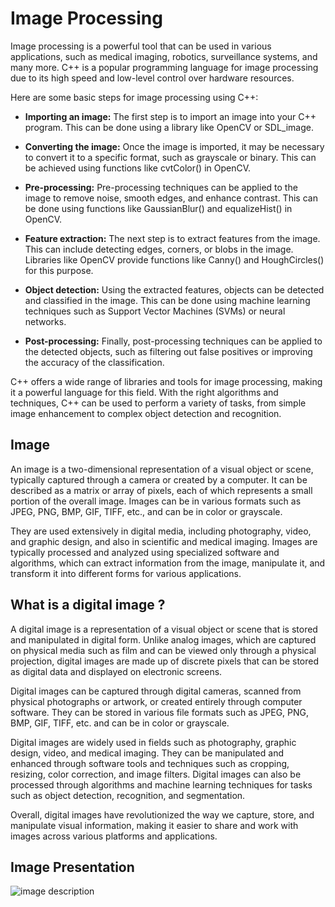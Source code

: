 # Image Processing

Image processing is a powerful tool that can be used in various applications, such as medical imaging, robotics, surveillance systems, and many more. C++ is a popular programming language for image processing due to its high speed and low-level control over hardware resources.

Here are some basic steps for image processing using C++:

- **Importing an image:** The first step is to import an image into your C++ program. This can be done using a library like OpenCV or SDL_image.

- **Converting the image:** Once the image is imported, it may be necessary to convert it to a specific format, such as grayscale or binary. This can be achieved using functions like cvtColor() in OpenCV.

- **Pre-processing:** Pre-processing techniques can be applied to the image to remove noise, smooth edges, and enhance contrast. This can be done using functions like GaussianBlur() and equalizeHist() in OpenCV.

- **Feature extraction:** The next step is to extract features from the image. This can include detecting edges, corners, or blobs in the image. Libraries like OpenCV provide functions like Canny() and HoughCircles() for this purpose.

- **Object detection:** Using the extracted features, objects can be detected and classified in the image. This can be done using machine learning techniques such as Support Vector Machines (SVMs) or neural networks.

- **Post-processing:** Finally, post-processing techniques can be applied to the detected objects, such as filtering out false positives or improving the accuracy of the classification.

C++ offers a wide range of libraries and tools for image processing, making it a powerful language for this field. With the right algorithms and techniques, C++ can be used to perform a variety of tasks, from simple image enhancement to complex object detection and recognition.

## Image

An image is a two-dimensional representation of a visual object or scene, typically captured through a camera or created by a computer. It can be described as a matrix or array of pixels, each of which represents a small portion of the overall image. Images can be in various formats such as JPEG, PNG, BMP, GIF, TIFF, etc., and can be in color or grayscale.

They are used extensively in digital media, including photography, video, and graphic design, and also in scientific and medical imaging. Images are typically processed and analyzed using specialized software and algorithms, which can extract information from the image, manipulate it, and transform it into different forms for various applications.

## What is a digital image ?

A digital image is a representation of a visual object or scene that is stored and manipulated in digital form. Unlike analog images, which are captured on physical media such as film and can be viewed only through a physical projection, digital images are made up of discrete pixels that can be stored as digital data and displayed on electronic screens.

Digital images can be captured through digital cameras, scanned from physical photographs or artwork, or created entirely through computer software. They can be stored in various file formats such as JPEG, PNG, BMP, GIF, TIFF, etc. and can be in color or grayscale.

Digital images are widely used in fields such as photography, graphic design, video, and medical imaging. They can be manipulated and enhanced through software tools and techniques such as cropping, resizing, color correction, and image filters. Digital images can also be processed through algorithms and machine learning techniques for tasks such as object detection, recognition, and segmentation.

Overall, digital images have revolutionized the way we capture, store, and manipulate visual information, making it easier to share and work with images across various platforms and applications.

## Image Presentation
![image description](https://user-images.githubusercontent.com/74270500/220961292-3fc1eea0-8671-482f-bcc1-6e67543e4b69.png)


